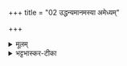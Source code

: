 +++
title = "02 उद्धन्यमानमस्या अमेध्यम्"

+++


<details><summary>मूलम्</summary>

उ॒द्ध॒न्यमा॑नम॒स्या अ॑मे॒ध्यम् ।  
अप॑ पा॒प्मान॒य्ँ यज॑मानस्य हन्तु ।   
शि॒वा न॑स् सन्तु प्र॒दिश॒श् चत॑स्रः ।  
शन् नो॑ मा॒ता पृ॑थि॒वी तोक॑साता ।
</details>

<details><summary>भट्टभास्कर-टीका</summary>

अस्याः पृथिव्याः अमेध्यं अमेध्यार्हं रूपं उद्धन्यमानं उत्कृष्य नाश्यमानं यजमानस्य पाप्मानमपहन्तु । अनेनोद्धननेन यजमानस्यैव पाप्माऽपहन्यत इति । 'ययतोश्चातदर्थे' इत्यमेध्यशब्दस्योत्तरपदान्तोदात्तत्वम् । नः अस्माकं प्रदिशश्चतस्रः प्रधानदिशः शिवास्सन्तु सामर्थ्याद्विदिशश्च । अथ एवं मेध्या शिवा च भूत्वा पृथिवी नः अस्माकं शं सुखहेतुर्भवतु । माता मातृस्थानीया सर्वेषां तोकसाता तोकैरपत्यभूतैः साता संभक्ता । 'जनसनखनां सञ्झलो:' इत्यात्वम् । 'तृतीया कर्मणि' इति पूर्वपदप्रकृतित्वम् ॥
</details>